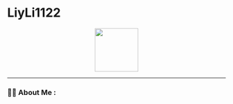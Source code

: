 # LiyLi1122
<div id="header" align="center">
  <img src="https://media.giphy.com/media/iOdhk1BSNJ7PsQRUN3/giphy.gif" style="width:100"/>
</div>

---
### :woman_technologist: About Me :
